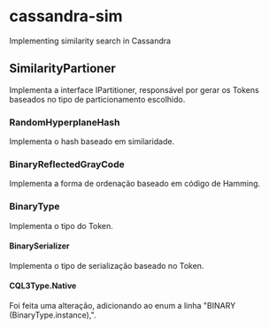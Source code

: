 # cassandra-sim
Implementing similarity search in Cassandra

## SimilarityPartioner
Implementa a interface IPartitioner, responsável por gerar os Tokens baseados no tipo de particionamento escolhido.

### RandomHyperplaneHash
Implementa o hash baseado em similaridade.

### BinaryReflectedGrayCode
Implementa a forma de ordenação baseado em código de Hamming.

### BinaryType
Implementa o tipo do Token.

#### BinarySerializer
Implementa o tipo de serialização baseado no Token.

#### CQL3Type.Native
Foi feita uma alteração, adicionando ao enum a linha "BINARY      (BinaryType.instance),".
